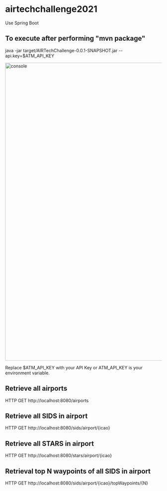 # airtechchallenge2021

Use Spring Boot 

## To execute after performing "mvn package"
 java -jar target/AIRTechChallenge-0.0.1-SNAPSHOT.jar --api.key=$ATM_API_KEY 
 
 <img width="960" alt="console" src="https://user-images.githubusercontent.com/6189477/120899476-81b2b780-c662-11eb-8b43-46d334cdc0da.PNG">

Replace $ATM_API_KEY with your API Key or ATM_API_KEY is your environment variable. 

## Retrieve all airports
HTTP GET http://localhost:8080/airports 

## Retrieve all SIDS in airport
HTTP GET http://localhost:8080/sids/airport/{icao}

## Retrieve all STARS in airport
HTTP GET http://localhost:8080/stars/airport/{icao}

## Retrieval top N waypoints of all SIDS in airport
HTTP GET http://localhost:8080/sids/airport/{icao}/topWaypoints/{N}
